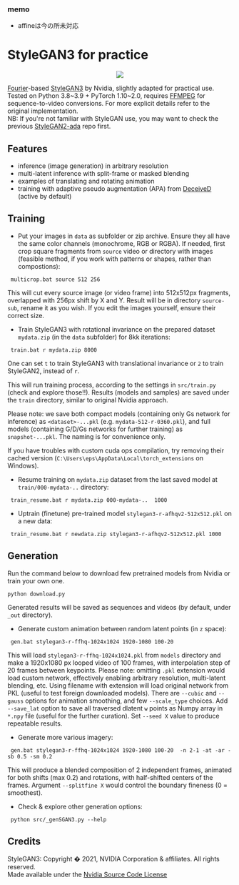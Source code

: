 ### memo
* affineは今の所未対応

# StyleGAN3 for practice

<p align='center'><img src='_out/sg3-aia.jpg' /></p>

[Fourier]-based [StyleGAN3] by Nvidia, slightly adapted for practical use.  
Tested on Python 3.8\~3.9 + PyTorch 1.10\~2.0, requires [FFMPEG] for sequence-to-video conversions. For more explicit details refer to the original implementation.  
NB: If you're not familiar with StyleGAN use, you may want to check the previous [StyleGAN2-ada] repo first.  

## Features
* inference (image generation) in arbitrary resolution
* multi-latent inference with split-frame or masked blending
* examples of translating and rotating animation
* training with adaptive pseudo augmentation (APA) from [DeceiveD] (active by default)

## Training

* Put your images in `data` as subfolder or zip archive. Ensure they all have the same color channels (monochrome, RGB or RGBA).
If needed, first crop square fragments from `source` video or directory with images (feasible method, if you work with patterns or shapes, rather than compostions):
```
 multicrop.bat source 512 256
```
This will cut every source image (or video frame) into 512x512px fragments, overlapped with 256px shift by X and Y. Result will be in directory `source-sub`, rename it as you wish. If you edit the images yourself, ensure their correct size.

* Train StyleGAN3 with rotational invariance on the prepared dataset `mydata.zip` (in the `data` subfolder) for 8kk iterations:
```
 train.bat r mydata.zip 8000
```
One can set `t` to train StyleGAN3 with translational invariance or `2` to train StyleGAN2, instead of `r`.

This will run training process, according to the settings in `src/train.py` (check and explore those!!). Results (models and samples) are saved under the `train` directory, similar to original Nvidia approach.

Please note: we save both compact models (containing only Gs network for inference) as `<dataset>-...pkl` (e.g. `mydata-512-r-0360.pkl`), and full models (containing G/D/Gs networks for further training) as `snapshot-...pkl`. The naming is for convenience only.

If you have troubles with custom cuda ops compilation, try removing their cached version (`C:\Users\eps\AppData\Local\torch_extensions` on Windows).

* Resume training on `mydata.zip` dataset from the last saved model at `train/000-mydata-..` directory:
```
 train_resume.bat r mydata.zip 000-mydata-..  1000
```

* Uptrain (finetune) pre-trained model `stylegan3-r-afhqv2-512x512.pkl` on a new data:
```
 train_resume.bat r newdata.zip stylegan3-r-afhqv2-512x512.pkl 1000
```

## Generation

Run the command below to download few pretrained models from Nvidia or train your own one.
```
python download.py
```

Generated results will be saved as sequences and videos (by default, under `_out` directory).

* Generate custom animation between random latent points (in `z` space):
```
 gen.bat stylegan3-r-ffhq-1024x1024 1920-1080 100-20
```
This will load `stylegan3-r-ffhq-1024x1024.pkl` from `models` directory and make a 1920x1080 px looped video of 100 frames, with interpolation step of 20 frames between keypoints. Please note: omitting `.pkl` extension would load custom network, effectively enabling arbitrary resolution, multi-latent blending, etc. Using filename with extension will load original network from PKL (useful to test foreign downloaded models). There are `--cubic` and `--gauss` options for animation smoothing, and few `--scale_type` choices. Add `--save_lat` option to save all traversed dlatent `w` points as Numpy array in `*.npy` file (useful for the further curation). Set `--seed X` value to produce repeatable results.

* Generate more various imagery:
```
 gen.bat stylegan3-r-ffhq-1024x1024 1920-1080 100-20  -n 2-1 -at -ar -sb 0.5 -sm 0.2
```
This will produce a blended composition of 2 independent frames, animated for both shifts (max 0.2) and rotations, with half-shifted centers of the frames. Argument `--splitfine X` would control the boundary fineness (0 = smoothest).

* Check & explore other generation options:
```
 python src/_genSGAN3.py --help
```


## Credits

StyleGAN3:
Copyright � 2021, NVIDIA Corporation & affiliates. All rights reserved.  
Made available under the [Nvidia Source Code License]  

[StyleGAN3]: <https://github.com/NVlabs/stylegan3>
[Fourier]: <https://cdm.link/2022/02/fft-magic-explained-with-animations-and-smoothies-not-equations/>
[FFMPEG]: <https://ffmpeg.org/download.html>
[StyleGAN2-ada]: <https://github.com/eps696/stylegan2ada>
[DeceiveD]: <https://github.com/EndlessSora/DeceiveD>
[Nvidia Source Code License]: <https://github.com/NVlabs/stylegan3/blob/main/LICENSE.txt>
